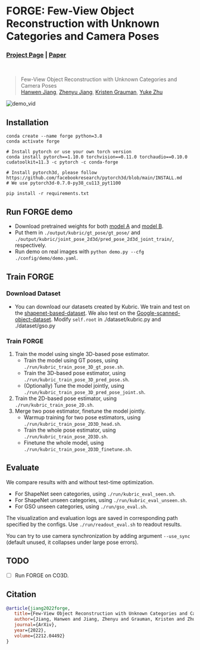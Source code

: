 # FORGE: Few-View Object Reconstruction with Unknown Categories and Camera Poses

### [Project Page](https://ut-austin-rpl.github.io/FORGE/) |  [Paper](https://arxiv.org/pdf/2212.04492.pdf)
<br/>

> Few-View Object Reconstruction with Unknown Categories and Camera Poses  
> [Hanwen Jiang](https://hwjiang1510.github.io/), [Zhenyu Jiang](https://zhenyujiang.me/), [Kristen Grauman](https://www.cs.utexas.edu/users/grauman/), [Yuke Zhu](https://cs.utexas.edu/~yukez)

![demo_vid](assets/forge-github-demo.gif)

## Installation

```
conda create --name forge python=3.8
conda activate forge

# Install pytorch or use your own torch version
conda install pytorch==1.10.0 torchvision==0.11.0 torchaudio==0.10.0 cudatoolkit=11.3 -c pytorch -c conda-forge

# Install pytorch3d, please follow https://github.com/facebookresearch/pytorch3d/blob/main/INSTALL.md
# We use pytorch3d-0.7.0-py38_cu113_pyt1100

pip install -r requirements.txt
```


## Run FORGE demo
- Download pretrained weights for both [model A]() and [model B]().
- Put them in `./output/kubric/gt_pose/gt_pose/` and `./output/kubric/joint_pose_2d3d/pred_pose_2d3d_joint_train/`, respectively.
- Run demo on real images with `python demo.py --cfg ./config/demo/demo.yaml`.


## Train FORGE

### Download Dataset

- You can download our datasets created by Kubric. We train and test on the [shapenet-based-dataset](). We also test on the [Google-scanned-object-dataset](). Modify `self.root` in ./dataset/kubric.py and ./dataset/gso.py

### Train FORGE
1. Train the model using single 3D-based pose estimator.
    - Train the model using GT poses, using `./run/kubric_train_pose_3D_gt_pose.sh`.
    - Train the 3D-based pose estimator, using `./run/kubric_train_pose_3D_pred_pose.sh`.
    - (Optionally) Tune the model jointly, using `./run/kubric_train_pose_3D_pred_pose_joint.sh`.
2. Train the 2D-based pose estimator, using `./run/kubric_train_pose_2D.sh`.
3. Merge two pose estimator, finetune the model jointly.
    - Warmup training for two pose estimators, using `./run/kubric_train_pose_2D3D_head.sh`.
    - Train the whole pose estimator, using `./run/kubric_train_pose_2D3D.sh`.
    - Finetune the whole model, using `./run/kubric_train_pose_2D3D_finetune.sh`.


## Evaluate
We compare results with and without test-time optimization.
- For ShapeNet seen categories, using `./run/kubric_eval_seen.sh`.
- For ShapeNet unseen categories, using `./run/kubric_eval_unseen.sh`.
- For GSO unseen categories, using `./run/gso_eval.sh`.

The visualization and evaluation logs are saved in corresponding path specified by the configs. Use `./run/readout_eval.sh` to readout results.

You can try to use camera synchronization by adding argument `--use_sync` (default unused, it collapses under large pose errors).

## TODO
- [ ] Run FORGE on CO3D.

## Citation
```bibtex
@article{jiang2022forge,
   title={Few-View Object Reconstruction with Unknown Categories and Camera Poses},
   author={Jiang, Hanwen and Jiang, Zhenyu and Grauman, Kristen and Zhu, Yuke},
   journal={ArXiv},
   year={2022},
   volume={2212.04492}
}
```


